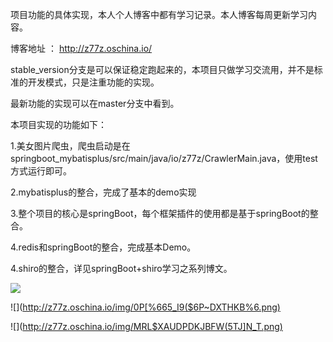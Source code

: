 项目功能的具体实现，本人个人博客中都有学习记录。本人博客每周更新学习内容。

博客地址 ： http://z77z.oschina.io/

stable_version分支是可以保证稳定跑起来的，本项目只做学习交流用，并不是标准的开发模式，只是注重功能的实现。

最新功能的实现可以在master分支中看到。

本项目实现的功能如下：

1.美女图片爬虫，爬虫启动是在springboot_mybatisplus/src/main/java/io/z77z/CrawlerMain.java，使用test方式运行即可。

2.mybatisplus的整合，完成了基本的demo实现

3.整个项目的核心是springBoot，每个框架插件的使用都是基于springBoot的整合。

4.redis和springBoot的整合，完成基本Demo。

4.shiro的整合，详见springBoot+shiro学习之系列博文。


![](http://z77z.oschina.io/img/0@J~XW}RNUQ${L68NI7~V[F.png)

![](http://z77z.oschina.io/img/0P[%665_I9($6P~DXTHKB%6.png)

![](http://z77z.oschina.io/img/MRL$XAUDPDKJBFW(5TJ]N_T.png)